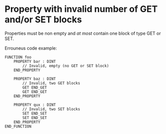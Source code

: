 # Property with invalid number of GET and/or SET blocks

Properties must be non empty and _at most_ contain one block of type GET or SET.

Errouneus code example:
```
FUNCTION foo
    PROPERTY bar : DINT
        // Invalid, empty (no GET or SET block)
    END_PROPERTY

    PROPERTY baz : DINT
        // Invalid, two GET blocks
        GET END_GET
        GET END_GET
    END_PROPERTY

    PROPERTY qux : DINT
        // Invalid, two SET blocks
        SET END_SET
        SET END_SET
    END_PROPERTY
END_FUNCTION
```
